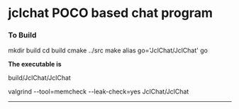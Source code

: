 # jclchat POCO based chat program

### To Build

 mkdir build
 cd build
 cmake ../src
 make
 alias go='JclChat/JclChat'
 go

**The executable is**
 
build/JclChat/JclChat
 
valgrind --tool=memcheck --leak-check=yes JclChat/JclChat


-------------------------------------------------------------------------------

